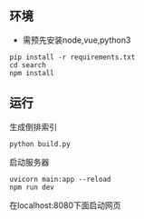 ## 环境
* 需预先安装node,vue,python3
```
pip install -r requirements.txt
cd search
npm install
```



## 运行

生成倒排索引

```
python build.py
```

启动服务器
```
uvicorn main:app --reload
npm run dev
```

在localhost:8080下面启动网页


